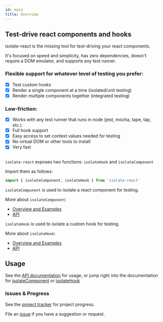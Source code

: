 ```yaml
---
id: main
title: Overview
---
```


## Test-drive react components and hooks

isolate-react is the missing tool for test-driving your react components.

It's focused on speed and simplicity, has zero dependencies, doesn't require a DOM emulator, and supports any test runner.

### Flexible support for whatever level of testing you prefer:
- [x] Test custom hooks
- [x] Render a single component at a time (isolated/unit testing) 
- [x] Render multiple components together (integrated testing)

### Low-friction:
- [x] Works with any test runner that runs in node (jest, mocha, tape, tap, etc.)
- [x] Full hook support
- [x] Easy access to set context values needed for testing
- [x] No virtual DOM or other tools to install
- [x] Very fast

## 
`isolate-react` exposes two functions: `isolateHook` and `isolateComponent`

Import them as follows:

```javascript
import { isolateComponent, isolateHook } from 'isolate-react'
```

`isolateComponent` is used to isolate a react component for testing. 

More about `isolateComponent`:

* [Overview and Examples](./isolateComponent/01-overview.md)
* [API](./isolateComponent/api.md)

`isolateHook` is used to isolate a custom hook for testing. 

More about `isolateHook`:

* [Overview and Examples](./isolateHook/01-overview.md)
* [API](./isolateHook/api.md)
## Usage

See the [API documentation](./api.md) for usage, or jump right into the documentation for [isolateComponent](./isolateComponent/01-overview.md) or [isolateHook](./isolateHook/01-overview.md)

### Issues & Progress

See the [project tracker](https://github.com/davidmfoley/isolate-react/projects/1) for project progress.

File an [issue](https://github.com/davidmfoley/isolate-react/issues) if you have a suggestion or request.
